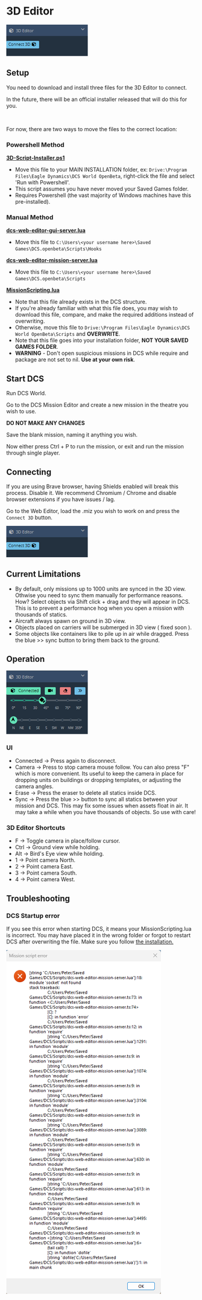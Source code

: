 # 3D Editor

![3deditor-panel](./images/3deditor-panel.png)

## Setup

You need to download and install three files for the 3D Editor to connect.

In the future, there will be an official installer released that will do this for you.

&nbsp;

For now, there are two ways to move the files to the correct location:

### Powershell Method

<a href="../scripts/3D-Script-Installer.ps1" download><b>3D-Script-Installer.ps1</b></a>

  - Move this file to your MAIN INSTALLATION folder, ex: `Drive:\Program Files\Eagle Dynamics\DCS World OpenBeta`, right-click the file and select 'Run with Powershell'.
  - This script assumes you have never moved your Saved Games folder.
  - Requires Powershell (the vast majority of Windows machines have this pre-installed).

### Manual Method

<a href="../scripts/dcs-web-editor-gui-server.lua" download><b>dcs-web-editor-gui-server.lua</b></a>

  - Move this file to `C:\Users\<your username here>\Saved Games\DCS.openbeta\Scripts\Hooks`


<a href="../scripts/dcs-web-editor-mission-server.lua" download><b>dcs-web-editor-mission-server.lua</b></a>

  - Move this file to `C:\Users\<your username here>\Saved Games\DCS.openbeta\Scripts`


<a href="../scripts/MissionScripting.lua" download><b>MissionScripting.lua</b></a>

  - Note that this file already exists in the DCS structure.
  - If you're already familiar with what this file does, you may wish to download this file, compare, and make the required additions instead of overwriting.
  - Otherwise, move this file to `Drive:\Program Files\Eagle Dynamics\DCS World OpenBeta\Scripts` and **OVERWRITE**.
  - Note that this file goes into your installation folder, **NOT YOUR SAVED GAMES FOLDER**.
  - **WARNING** - Don't open suspicious missions in DCS while require and package are not set to nil. **Use at your own risk**.



## Start DCS

Run DCS World.

Go to the DCS Mission Editor and create a new mission in the theatre you wish to use.

**DO NOT MAKE ANY CHANGES**

Save the blank mission, naming it anything you wish.

Now either press Ctrl + P to run the mission, or exit and run the mission through single player.


## Connecting

If you are using Brave browser, having Shields enabled will break this process. Disable it.
We recommend Chromium / Chrome and disable browser extensions if you have issues / lag.

Go to the Web Editor, load the .miz you wish to work on and press the `Connect 3D` button.

![3deditor-panel](./images/3deditor-panel.png)

## Current Limitations

 - By default, only missions up to 1000 units are synced in the 3D view. Othwise you need to sync them manually for performance reasons. How? Select objects via Shift click + drag and they will appear in DCS. This is to prevent a performance hog when you open a mission with thousands of statics.
 - Aircraft always spawn on ground in 3D view.
 - Objects placed on carriers will be submerged in 3D view ( fixed soon ).
 - Some objects like containers like to pile up in air while dragged. Press the blue >> sync button to bring them back to the ground.

## Operation

![3deditor-operation](./images/3deditor-operation.png)

### UI

 - Connected -> Press again to disconnect.
 - Camera -> Press to stop camera mouse follow. You can also press "F" which is more convenient. Its useful to keep the camera in place for dropping units on buildings or dropping templates, or adjusting the camera angles.
 - Erase -> Press the eraser to delete all statics inside DCS.
 - Sync -> Press the blue >> button to sync all statics between your mission and DCS. This may fix some issues when assets float in air. It may take a while when you have thousands of objects. So use with care!

### 3D Editor Shortcuts

- F -> Toggle camera in place/follow cursor.
- Ctrl -> Ground view while holding.
- Alt -> Bird's Eye view while holding.
- 1 -> Point camera North.
- 2 -> Point camera East.
- 3 -> Point camera South.
- 4 -> Point camera West.

## Troubleshooting

### DCS Startup error
If you see this error when starting DCS, it means your MissionScripting.lua is incorrect. You may have placed it in the wrong folder or forgot to restart DCS after overwriting the file. Make sure you follow [the installation.](#manual-method)

![3deditor-panel](./images/dcs-error.png)
